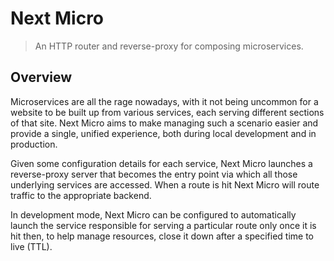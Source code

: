# Next Micro

> An HTTP router and reverse-proxy for composing microservices.

## Overview

Microservices are all the rage nowadays, with it not being uncommon for a
website to be built up from various services, each serving different sections
of that site. Next Micro aims to make managing such a scenario easier and
provide a single, unified experience, both during local development and in
production.

Given some configuration details for each service, Next Micro launches a
reverse-proxy server that becomes the entry point via which all those underlying
services are accessed. When a route is hit Next Micro will route
traffic to the appropriate backend.

In development mode, Next Micro can be configured to automatically launch the
service responsible for serving a particular route only once it is hit then, to
help manage resources, close it down after a specified time to live (TTL).

